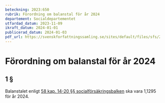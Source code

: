 ```yaml
---
beteckning: 2023:650
rubrik: Förordning om balanstal för år 2024
departement: Socialdepartementet
utfardad_datum: 2023-11-09
ikraft_datum: 2024-01-01
publicerad_datum: 2024-01-03
pdf_url: https://svenskforfattningssamling.se/sites/default/files/sfs/2023-11/SFS2023-650.pdf
---
```


# Förordning om balanstal för år 2024

## 1 §

Balanstalet enligt [58 kap. 14-20 §§ socialförsäkringsbalken](https://selex.se/eli/sfs/2010/110#kap58.14) ska vara 1,1295 för år 2024.
